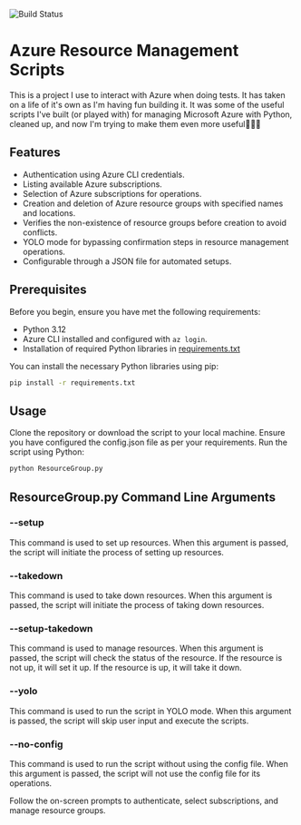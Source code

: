 ![Build Status](https://github.com/nechja/PublicAzureScripts/actions/workflows/python-app.yml/badge.svg)
# Azure Resource Management Scripts

This is a project I use to interact with Azure when doing tests. It has taken on a life of it's own as I'm having fun building it. It was some of the useful scripts I've built (or played with) for managing Microsoft Azure with Python, cleaned up, and now I'm trying to make them even more useful🎉🎉🎉

## Features

- Authentication using Azure CLI credentials.
- Listing available Azure subscriptions.
- Selection of Azure subscriptions for operations.
- Creation and deletion of Azure resource groups with specified names and locations.
- Verifies the non-existence of resource groups before creation to avoid conflicts.
- YOLO mode for bypassing confirmation steps in resource management operations.
- Configurable through a JSON file for automated setups.

## Prerequisites

Before you begin, ensure you have met the following requirements:

- Python 3.12
- Azure CLI installed and configured with `az login`.
- Installation of required Python libraries in [requirements.txt](requirements.txt)

You can install the necessary Python libraries using pip:

```bash
pip install -r requirements.txt

```

## Usage
Clone the repository or download the script to your local machine.
Ensure you have configured the config.json file as per your requirements.
Run the script using Python:
```bash
python ResourceGroup.py
```
## ResourceGroup.py Command Line Arguments

### --setup
This command is used to set up resources. When this argument is passed, the script will initiate the process of setting up resources.

### --takedown
This command is used to take down resources. When this argument is passed, the script will initiate the process of taking down resources.

### --setup-takedown
This command is used to manage resources. When this argument is passed, the script will check the status of the resource. If the resource is not up, it will set it up. If the resource is up, it will take it down.

### --yolo
This command is used to run the script in YOLO mode. When this argument is passed, the script will skip user input and execute the scripts.

### --no-config
This command is used to run the script without using the config file. When this argument is passed, the script will not use the config file for its operations.

Follow the on-screen prompts to authenticate, select subscriptions, and manage resource groups.
